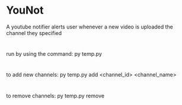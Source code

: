 # YouNot

A youtube notifier alerts user whenever a new video is uploaded the channel they specified


#
run by using the command:
py temp.py
#
to add new channels:
py temp.py add <channel_id> <channel_name>

#
to remove channels:
py temp.py remove
